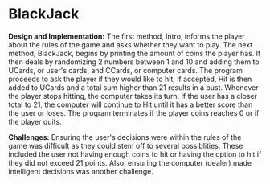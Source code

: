 # BlackJack

**Design and Implementation:**
The first method, Intro, informs the player about the rules of the game and asks whether they want to play. The next method, BlackJack, begins by printing the amount of coins the player has. It then deals by randomizing 2 numbers between 1 and 10 and adding them to UCards, or user's cards, and CCards, or computer cards. The program proceeds to ask the player if they would like to hit; if accepted, Hit is then added to UCards and a total sum higher than 21 results in a bust. Whenever the player stops hitting, the computer takes its turn. If the user has a closer total to 21, the computer will continue to Hit until it has a better score than the user or loses. The program terminates if the player coins reaches 0 or if the player quits.

**Challenges:**
Ensuring the user's decisions were within the rules of the game was difficult as they could stem off to several possiblities. These included the user not having enough coins to hit or having the option to hit if they did not exceed 21 points. Also, ensuring the computer (dealer) made intelligent decisions was another challenge.
